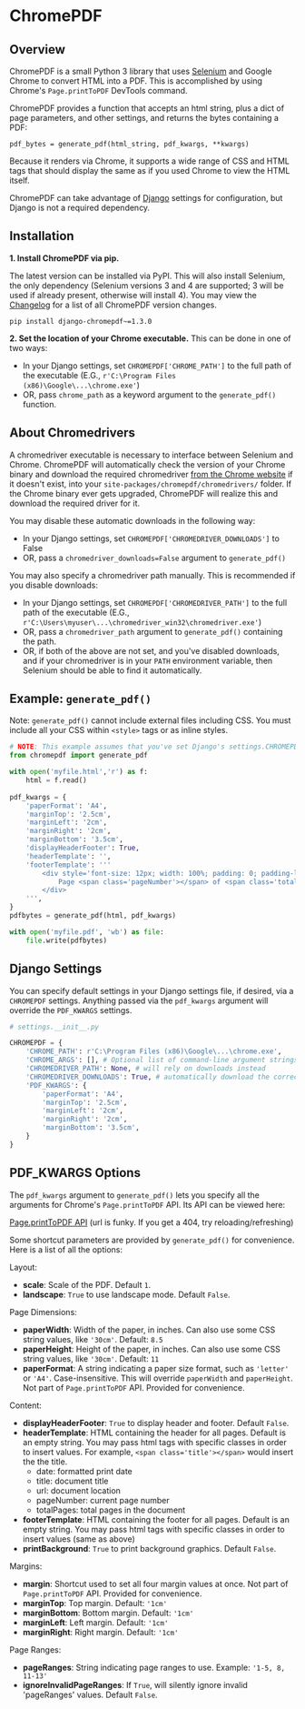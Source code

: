 # ChromePDF

## Overview

ChromePDF is a small Python 3 library that uses [Selenium](https://pypi.org/project/selenium/) and Google Chrome to convert HTML into a PDF. This is accomplished by using Chrome's `Page.printToPDF` DevTools command.

ChromePDF provides a function that accepts an html string, plus a dict of page parameters, and other settings, and returns the bytes containing a PDF:

`pdf_bytes = generate_pdf(html_string, pdf_kwargs, **kwargs)`

Because it renders via Chrome, it supports a wide range of CSS and HTML tags that should display the same as if you used Chrome to view the HTML itself.

ChromePDF can take advantage of [Django](https://pypi.org/project/Django/) settings for configuration, but Django is not a required dependency.

## Installation

**1. Install ChromePDF via pip.**

The latest version can be installed via PyPI. This will also install Selenium, the only dependency (Selenium versions 3 and 4 are supported; 3 will be used if already present, otherwise will install 4). You may view the [Changelog](CHANGELOG.md) for a list of all ChromePDF version changes.
```
pip install django-chromepdf~=1.3.0
```

**2. Set the location of your Chrome executable.** This can be done in one of two ways:

* In your Django settings, set `CHROMEPDF['CHROME_PATH']` to the full path of the executable (E.G., `r'C:\Program Files (x86)\Google\...\chrome.exe'`)
* OR, pass `chrome_path` as a keyword argument to the `generate_pdf()` function.

## About Chromedrivers

A chromedriver executable is necessary to interface between Selenium and Chrome. ChromePDF will automatically check the version of your Chrome binary and download the required chromedriver [from the Chrome website](https://chromedriver.chromium.org/downloads) if it doesn't exist, into your `site-packages/chromepdf/chromedrivers/` folder. If the Chrome binary ever gets upgraded, ChromePDF will realize this and download the required driver for it.

You may disable these automatic downloads in the following way:
* In your Django settings, set `CHROMEPDF['CHROMEDRIVER_DOWNLOADS']` to False
* OR, pass a `chromedriver_downloads=False` argument to `generate_pdf()`

You may also specify a chromedriver path manually. This is recommended if you disable downloads:
* In your Django settings, set `CHROMEPDF['CHROMEDRIVER_PATH']` to the full path of the executable (E.G., `r'C:\Users\myuser\...\chromedriver_win32\chromedriver.exe'`)
* OR, pass a `chromedriver_path` argument to `generate_pdf()` containing the path.
* OR, if both of the above are not set, and you've disabled downloads, and if your chromedriver is in your `PATH` environment variable, then Selenium should be able to find it automatically.

## Example: `generate_pdf()`
Note: `generate_pdf()` cannot include external files including CSS. You must include all your CSS within `<style>` tags or as inline styles.

```python
# NOTE: This example assumes that you've set Django's settings.CHROMEPDF['CHROME_PATH'] = '(path to your Chrome instance)'
from chromepdf import generate_pdf 

with open('myfile.html','r') as f:
    html = f.read()
             
pdf_kwargs = {
    'paperFormat': 'A4',
    'marginTop': '2.5cm',
    'marginLeft': '2cm',
    'marginRight': '2cm',
    'marginBottom': '3.5cm',
    'displayHeaderFooter': True,
    'headerTemplate': '',
    'footerTemplate': '''
        <div style='font-size: 12px; width: 100%; padding: 0; padding-left: 2cm; padding-bottom: 1cm; margin: 0; '>
            Page <span class='pageNumber'></span> of <span class='totalPages'></span>
        </div>
    ''',
}
pdfbytes = generate_pdf(html, pdf_kwargs)

with open('myfile.pdf', 'wb') as file:
    file.write(pdfbytes)
```

## Django Settings

You can specify default settings in your Django settings file, if desired, via a `CHROMEPDF` settings. Anything passed via the `pdf_kwargs` argument will override the `PDF_KWARGS` settings.
```python
# settings.__init__.py

CHROMEPDF = {
    'CHROME_PATH': r'C:\Program Files (x86)\Google\...\chrome.exe',
    'CHROME_ARGS': [], # Optional list of command-line argument strings to pass to Chrome when rendering a PDF.
    'CHROMEDRIVER_PATH': None, # will rely on downloads instead
    'CHROMEDRIVER_DOWNLOADS': True, # automatically download the correct chromedriver for the chrome path
    'PDF_KWARGS': {
        'paperFormat': 'A4',
        'marginTop': '2.5cm',
        'marginLeft': '2cm',
        'marginRight': '2cm',
        'marginBottom': '3.5cm',
    }
}
```


## PDF_KWARGS Options

The `pdf_kwargs` argument to `generate_pdf()` lets you specify all the arguments for Chrome's `Page.printToPDF` API. Its API can be viewed here:

[Page.printToPDF API](https://chromedevtools.github.io/devtools-protocol/1-3/Page/#method-printToPDF) (url is funky. If you get a 404, try reloading/refreshing)

Some shortcut parameters are provided by `generate_pdf()` for convenience. Here is a list of all the options:

Layout:
*  **scale**: Scale of the PDF. Default `1`.
*  **landscape**: `True` to use landscape mode. Default `False`.

Page Dimensions:
*  **paperWidth**: Width of the paper, in inches. Can also use some CSS string values, like `'30cm'`. Default: `8.5`
*  **paperHeight**: Height of the paper, in inches. Can also use some CSS string values, like `'30cm'`. Default: `11`
*  **paperFormat**: A string indicating a paper size format, such as `'letter'` or `'A4'`. Case-insensitive. This will override `paperWidth` and `paperHeight`. Not part of `Page.printToPDF` API.  Provided for convenience.

Content:
*  **displayHeaderFooter**: `True` to display header and footer. Default `False`.
*  **headerTemplate**: HTML containing the header for all pages. Default is an empty string. You may pass html tags with specific classes in order to insert values. For example, `<span class='title'></span>` would insert the the title.
   * date: formatted print date 
   * title: document title 
   * url: document location 
   * pageNumber: current page number 
   * totalPages: total pages in the document 
* **footerTemplate**: HTML containing the footer for all pages. Default is an empty string. You may pass html tags with specific classes in order to insert values (same as above)
* **printBackground**: `True` to print background graphics. Default `False`.

Margins:
*  **margin**: Shortcut used to set all four margin values at once. Not part of `Page.printToPDF` API.  Provided for convenience.
*  **marginTop**: Top margin. Default: `'1cm'`
*  **marginBottom**: Bottom margin. Default: `'1cm'`
*  **marginLeft**: Left margin. Default: `'1cm'`
*  **marginRight**: Right margin. Default: `'1cm'`

Page Ranges:
*  **pageRanges**: String indicating page ranges to use. Example: `'1-5, 8, 11-13'`
*  **ignoreInvalidPageRanges**: If `True`, will silently ignore invalid 'pageRanges' values. Default `False`.

